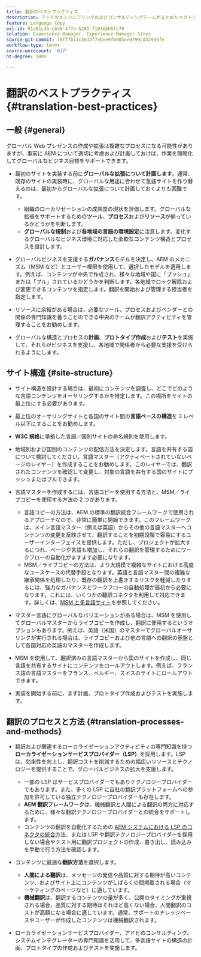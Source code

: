 ```yaml
---
title: 翻訳のベストプラクティス
description: アドビのエンジニアリングおよびコンサルティングチームがまとめたベストプラクティスを確認し、翻訳プロジェクトの導入および運用に役立ててください。
feature: Language Copy
exl-id: 01a81c4b-cb30-4f7e-b281-7194ebb5fc70
solution: Experience Manager, Experience Manager Sites
source-git-commit: 76fffb11c56dbf7ebee9f6805ae0799cd32985fe
workflow-type: tm+mt
source-wordcount: '837'
ht-degree: 100%

---
```


# 翻訳のベストプラクティス{#translation-best-practices}

## 一般 {#general}

グローバル Web プレゼンスの作成や拡張は複雑なプロセスになる可能性がありますが、事前に AEM について適切に考慮および計画しておけば、作業を簡略化してグローバルなビジネス目標をサポートできます。

* 最初のサイトを実装する前に&#x200B;**グローバルな拡張について計画します**。通常、既存のサイトの実装時に、グローバルな用途に合わせて急遽サイトを作り替えるのは、最初からグローバルな拡張について計画しておくよりも困難です。

   * 組織のローカリゼーションの成熟度の現状を評価します。グローバルな拡張をサポートするための&#x200B;**ツール**、**プロセス**&#x200B;および&#x200B;**リソース**&#x200B;が揃っているかどうかを判断します。
   * **グローバルな規制**&#x200B;および&#x200B;**各地域の言語の環境設定**&#x200B;に注意します。変化するグローバルなビジネス環境に対応した柔軟なコンテンツ構造とプロセスを設計します。

* グローバルビジネスを支援する&#x200B;**ガバナンス**&#x200B;モデルを決定し、AEM のメカニズム（MSM など）とユーザー権限を使用して、選択したモデルを適用します。例えば、コンテンツが中央で作成され、様々な地域や国に「プッシュ」または「プル」されているかどうかを判断します。各地域でロック解除および変更できるコンテンツを指定します。翻訳を開始および管理する担当者を指定します。
* リソースに余裕がある場合は、必要なツール、プロセスおよびベンダーとの関係の専門知識を養うことのできる中央のチームが翻訳アクティビティを管理することをお勧めします。
* グローバルな構造とプロセスの&#x200B;**計画**、**プロトタイプ作成**&#x200B;および&#x200B;**テスト**&#x200B;を実施して、それらがビジネスを支援し、各地域で関係者から必要な支援を受けられるようにします。

## サイト構造 {#site-structure}

* サイト構造を設計する場合は、最初にコンテンツを調査し、どこでどのような言語コンテンツをオーサリングするかを特定します。この場所をサイトの最上位にする必要があります。
* 最上位のオーサリングサイトと各国のサイト間の&#x200B;**言語ベースの構造**&#x200B;を 3 レベル以下にすることをお勧めします。
* **W3C 規格**&#x200B;に準拠した言語／国別サイトの命名規則を使用します。
* 地域別および国別のコンテンツの配信方法を決定します。言語を共有する国について検討してください。言語マスター（アクティベートされていないページのレイヤー）を作成することをお勧めします。このレイヤーでは、翻訳されたコンテンツを確認して変更し、対象の言語を共有する国のサイトにプッシュまたはプルできます。
* 言語マスターを作成するには、言語コピーを使用する方法と、MSM／ライブコピーを使用する方法の 2 つがあります。

   * 言語コピーの方法は、AEM の標準の翻訳統合フレームワークで使用されるアプローチなので、非常に簡単に開始できます。このフレームワークは、メイン言語マスター（例えば英語）からその他の言語マスターへコンテンツの変更を反映させて、翻訳することを初期段階で容易にするユーザーインターフェイスを提供します。ただし、プロジェクトが拡大するにつれ、ページや言語も増加し、それらの翻訳を管理するためにワークフローの自動化がますます必要になります。
   * MSM／ライブコピーの方法は、より大規模で複雑なサイトにおける高度なユースケースの代替手段となります。英語と言語マスター間の複雑な継承関係を処理したり、既存の翻訳を上書きするリスクを軽減したりするには、強力なガバナンスとワークフローの自動処理が最初から必要になります。これには、いくつかの翻訳コネクタを利用して対応できます。詳しくは、[MSM と多言語サイト](/help/sites-administering/msm-best-practices.md#msm-and-multilingual-websites)を参照してください。

* マスター言語にグローバルなバリエーションがある場合は、MSM を使用してグローバルマスターからライブコピーを作成し、翻訳に使用するというオプションもあります。例えば、英語（米国）のマスターでグローバルオーサリングが実行される場合は、ライブコピーおよび他の言語への翻訳の基盤として各国対応の英語のマスターを作成します。
* MSM を使用して、翻訳済みの言語マスターから国のサイトを作成し、同じ言語を共有するサイトにコンテンツをロールアウトします。例えば、フランス語の言語マスターをフランス、ベルギー、スイスのサイトにロールアウトできます。
* 実装を開始する前に、まず計画、プロトタイプ作成およびテストを実施します。

## 翻訳のプロセスと方法 {#translation-processes-and-methods}

* 翻訳および関連するローカライゼーションアクティビティの専門知識を持つ&#x200B;**ローカライゼーションサービスプロバイダー（LSP）**&#x200B;を採用します。LSP は、効率性を向上し、翻訳コストを削減するための幅広いリソースとテクノロジーを提供することで、グローバルビジネスの拡大を支援します。

   * 一部の LSP はサービスプロバイダーでもありテクノロジープロバイダーでもあります。また、多くの LSP に自社の翻訳プラットフォームへの参加を許可している独立テクノロジープロバイダーも存在します。
   * **AEM 翻訳フレームワーク**&#x200B;は、機械翻訳と人間による翻訳の両方に対応するために、様々な翻訳テクノロジープロバイダーとの統合をサポートします。
   * コンテンツの翻訳を自動化するための [AEM システムにおける LSP のコネクタの統合](/help/sites-administering/translation.md)方法、または LSP や翻訳テクノロジープロバイダーを採用しない場合やテスト用に翻訳プロジェクトの作成、書き出し、読み込みを手動で行う方法を確認します。

* コンテンツに最適な&#x200B;**翻訳方法**&#x200B;を選択します。

   * **人間による翻訳**&#x200B;は、メッセージの発信や品質に対する期待が高いコンテンツ、およびサイト上にコンテンツがしばらくの間掲載される場合（マーケティングのページなど）に適しています。
   * **機械翻訳**&#x200B;は、翻訳するコンテンツの量が多く、公開のタイミングが重視される場合、品質に対する期待はそれほど高くない場合、人間翻訳のコストが高額になる場合に適しています。通常、サポートのナレッジベースやユーザーが作成したコンテンツは機械翻訳されます。

* ローカライゼーションサービスプロバイダー、アドビのコンサルティング、システムインテグレーターの専門知識を活用して、多言語サイトの構造の計画、プロトタイプの作成およびテストを実施します。

